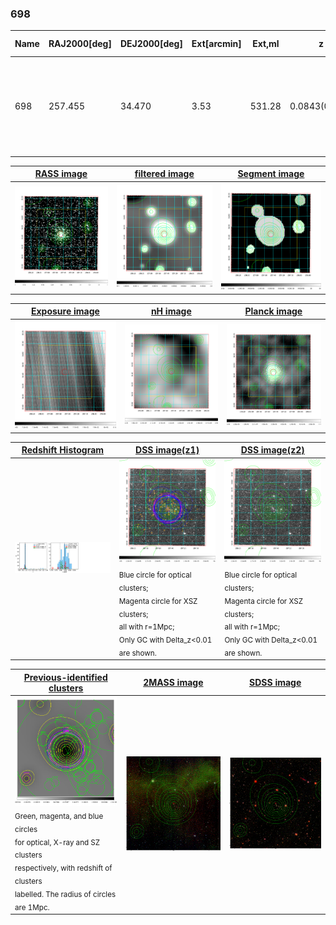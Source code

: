 <div STYLE="page-break-after: always;"></div>

### 698

|Name|RAJ2000[deg]|DEJ2000[deg] |Ext[arcmin]| Ext,ml | z | z_src| C|GC(XSZ,Delta_z<0.01)| GC(OPT,Delta_z<0.01)|GC| R_sig[arcmin] | R500[arcmin] | R500[Mpc]| CRsig[c/s] | CR500[c/s] |L500[1E44 erg/s]|F500[1E-12 erg/s/cm^2]| M500[1E14 Msun]|Tx[keV]|Cnt_sig|Beta|Rc[arcmin]|Comment|Alias|
|---|---|---|---|---|---|------|---|--------|---------|----------|---|---|---|---|---|---|---|---|---|---|---|---|---|---|
|698| 257.455| 34.470| 3.53| 531.28| 0.0843(0.005)| z1, z_xsz| B| F20, L03, MCXC, PSZ2, SPI, Tar, XB| A, N, RM, W| A, F20, L03, MCXC, N, PSZ2, SPI, Tar, W, XB| 13.675| 11.073| 1.052| 0.621(0.037)| 0.602(0.036)| 2.063(0.058)| 11.698(0.330)| 3.59(0.05)| 4.83(0.04)| 465.8| 0.969(-0.044+0.023)| 7.103(-0.345+0.250)| -| k435|

|[RASS image](../image/698/698_img.pdf)|[filtered image](../image/698/698_fil.pdf)|[Segment image](../image/698/698_seg.pdf)|
|-------------------|--------------------|-------------------|
| <img src="../image/698/698_img.png" width="300">  | <img src="../image/698/698_fil.png" width="300">   | <img src="../image/698/698_seg.png" width="300">  |

|[Exposure image](../image/698/698_mex.pdf)| [nH image](../image/698/698_nh.pdf)| [Planck image](../image/698/698_p.pdf)|
|-------------------|--------------------|-------------------|
|<img src="../image/698/698_mex.png" width="300">   | <img src="../image/698/698_nh.png" width="300">    | <img src="../image/698/698_p.png" width="300"> |

|[Redshift Histogram](../image/698/698_zg.pdf) | [DSS image(z1)](../image/698/698_dss_z1.pdf)      |  [DSS image(z2)](../image/698/698_dss_z2.pdf)    |
|-------------------|--------------------|-------------------|
|<img src="../image/698/698_zg.png" width="300"> |<img src="../image/698/698_dss_z1.png" width="300"> <sub><br>Blue circle for optical clusters; <br>Magenta circle for XSZ clusters; <br>all with r=1Mpc; <br>Only GC with Delta_z<0.01 are shown. </sub>| <img src="../image/698/698_dss_z2.png" width="300"><sub><br>Blue circle for optical clusters; <br>Magenta circle for XSZ clusters; <br>all with r=1Mpc; <br>Only GC with Delta_z<0.01 are shown. </sub> |

|[Previous-identified clusters](../image/698/698_gc.pdf) | [2MASS image](../image/698/698_2mass.pdf)      |[SDSS image](../image/698/698_sdss.pdf)   |
|-------------------|-------------------|-------------------|
|<img src=../image/698/698_gc.png width="300"> <br><sub>Green, magenta, and blue circles <br>for optical, X-ray and SZ clusters <br>respectively, with redshift of clusters <br>labelled. The radius of circles <br>are 1Mpc.</sub>|<img src="../image/698/698_2mass.png" width="300">  | <img src="../image/698/698_sdss.png" width="300">  |




